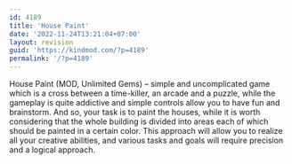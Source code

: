 ```yaml
---
id: 4189
title: 'House Paint'
date: '2022-11-24T13:21:04+07:00'
layout: revision
guid: 'https://kindmod.com/?p=4189'
permalink: '/?p=4189'
---
```


House Paint (MOD, Unlimited Gems) – simple and uncomplicated game which is a cross between a time-killer, an arcade and a puzzle, while the gameplay is quite addictive and simple controls allow you to have fun and brainstorm. And so, your task is to paint the houses, while it is worth considering that the whole building is divided into areas each of which should be painted in a certain color. This approach will allow you to realize all your creative abilities, and various tasks and goals will require precision and a logical approach.